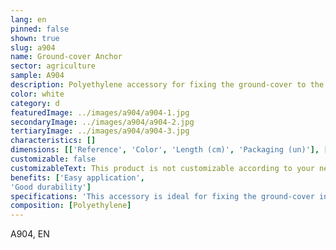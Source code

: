 ```yaml
---
lang: en
pinned: false
shown: true
slug: a904
name: Ground-cover Anchor
sector: agriculture
sample: A904
description: Polyethylene accessory for fixing the ground-cover to the soil.
color: white
category: d
featuredImage: ../images/a904/a904-1.jpg
secondaryImage: ../images/a904/a904-2.jpg
tertiaryImage: ../images/a904/a904-3.jpg
characteristics: []
dimensions: [['Reference', 'Color', 'Length (cm)', 'Packaging (un)'], ['Ground-cover Anchor', 'Black', '20', '400']]
customizable: false
customizableText: This product is not customizable according to your needs. Contact us for more information.
benefits: ['Easy application',
'Good durability']
specifications: 'This accessory is ideal for fixing the ground-cover in denser soils, allowing for better installation of the fabric'
composition: [Polyethylene]
---
```


A904, EN
